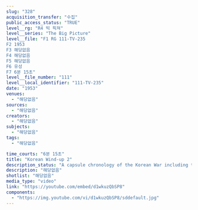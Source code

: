 ```yaml
---
slug: "328"
acquisition_transfer: "수집"
public_access_status: "TRUE"
level__rg: "R4 빅 픽쳐"
level__series: "The Big Picture"
level__file: "F1 RG 111-TV-235
F2 1953
F3 해당없음
F4 해당없음
F5 해당없음
F6 유성
F7 6분 15초"
level__file_number: "111"
level__local_identifier: "111-TV-235"
date: "1953"
venues: 
  - "해당없음"
sources: 
  - "해당없음"
creators: 
  - "해당없음"
subjects: 
  - "해당없음"
tags: 
  - "해당없음"

time_courts: "6분 15초"
title: "Korean Wind-up 2"
description_status: "A capsule chronology of the Korean War including the soldier`s reaction to truce."
description: "해당없음"
shotlist: "해당없음"
media_type: "video"
link: "https://youtube.com/embed/d1wkuzQbSP8"
components: 
  - "https://img.youtube.com/vi/d1wkuzQbSP8/sddefault.jpg"
---
```

